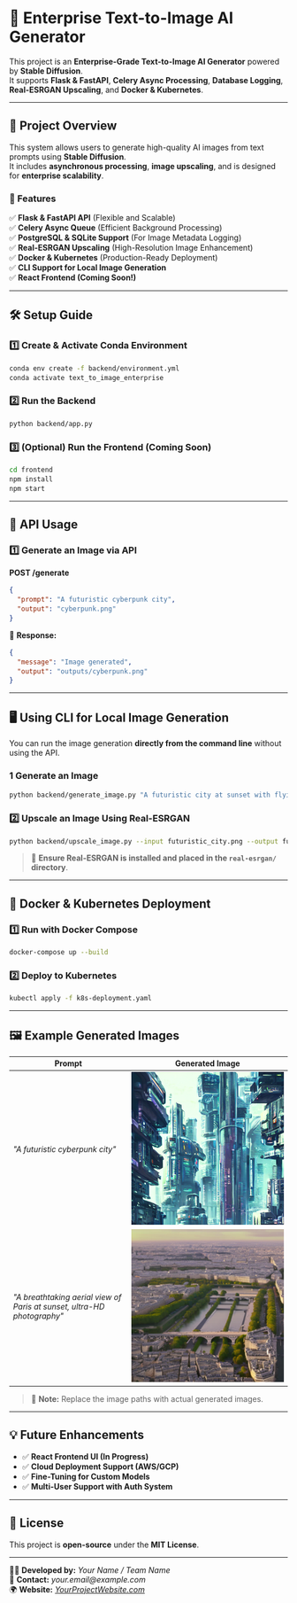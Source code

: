 # 🚀 Enterprise Text-to-Image AI Generator

This project is an **Enterprise-Grade Text-to-Image AI Generator** powered by **Stable Diffusion**.  
It supports **Flask & FastAPI**, **Celery Async Processing**, **Database Logging**, **Real-ESRGAN Upscaling**, and **Docker & Kubernetes**.

---

## **📌 Project Overview**
This system allows users to generate high-quality AI images from text prompts using **Stable Diffusion**.  
It includes **asynchronous processing**, **image upscaling**, and is designed for **enterprise scalability**.

### **🌟 Features**
✅ **Flask & FastAPI API** (Flexible and Scalable)  
✅ **Celery Async Queue** (Efficient Background Processing)  
✅ **PostgreSQL & SQLite Support** (For Image Metadata Logging)  
✅ **Real-ESRGAN Upscaling** (High-Resolution Image Enhancement)  
✅ **Docker & Kubernetes** (Production-Ready Deployment)  
✅ **CLI Support for Local Image Generation**  
✅ **React Frontend (Coming Soon!)**  

---

## **🛠️ Setup Guide**
### **1️⃣ Create & Activate Conda Environment**
```sh
conda env create -f backend/environment.yml
conda activate text_to_image_enterprise
```

### **2️⃣ Run the Backend**
```sh
python backend/app.py
```

### **3️⃣ (Optional) Run the Frontend (Coming Soon)**
```sh
cd frontend
npm install
npm start
```

---

## **📡 API Usage**
### **1️⃣ Generate an Image via API**
**POST /generate**
```json
{
  "prompt": "A futuristic cyberpunk city",
  "output": "cyberpunk.png"
}
```
🔹 **Response:**
```json
{
  "message": "Image generated",
  "output": "outputs/cyberpunk.png"
}
```

---

## **🖥️ Using CLI for Local Image Generation**
You can run the image generation **directly from the command line** without using the API.

### **1 Generate an Image**
```sh
python backend/generate_image.py "A futuristic city at sunset with flying cars" --output futuristic_city.png
```

### **2️⃣ Upscale an Image Using Real-ESRGAN**
```sh
python backend/upscale_image.py --input futuristic_city.png --output futuristic_city_upscaled.png
```

> 📌 **Ensure Real-ESRGAN is installed and placed in the `real-esrgan/` directory**.

---

## **🐳 Docker & Kubernetes Deployment**
### **1️⃣ Run with Docker Compose**
```sh
docker-compose up --build
```

### **2️⃣ Deploy to Kubernetes**
```sh
kubectl apply -f k8s-deployment.yaml
```

---

## **🖼️ Example Generated Images**
| **Prompt** | **Generated Image** |
|------------|---------------------|
| *"A futuristic cyberpunk city"* | ![Cyberpunk City](outputs/cyberpunk.png) |
| *"A breathtaking aerial view of Paris at sunset, ultra-HD photography"* | ![Paris Sunset](outputs/paris.png) |

> 📌 **Note:** Replace the image paths with actual generated images.

---

## **💡 Future Enhancements**
- ✅ **React Frontend UI (In Progress)**
- ✅ **Cloud Deployment Support (AWS/GCP)**
- ✅ **Fine-Tuning for Custom Models**
- ✅ **Multi-User Support with Auth System**

---

## **📜 License**
This project is **open-source** under the **MIT License**.

---
👨‍💻 **Developed by:** _Your Name / Team Name_  
📧 **Contact:** _your.email@example.com_  
🌍 **Website:** _[YourProjectWebsite.com](https://yourwebsite.com)_  

